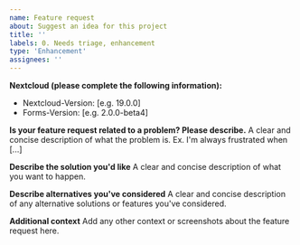 ```yaml
---
name: Feature request
about: Suggest an idea for this project
title: ''
labels: 0. Needs triage, enhancement
type: 'Enhancement'
assignees: ''
---
```


**Nextcloud (please complete the following information):**

- Nextcloud-Version: [e.g. 19.0.0]
- Forms-Version: [e.g. 2.0.0-beta4]

**Is your feature request related to a problem? Please describe.**
A clear and concise description of what the problem is. Ex. I'm always frustrated when [...]

**Describe the solution you'd like**
A clear and concise description of what you want to happen.

**Describe alternatives you've considered**
A clear and concise description of any alternative solutions or features you've considered.

**Additional context**
Add any other context or screenshots about the feature request here.
